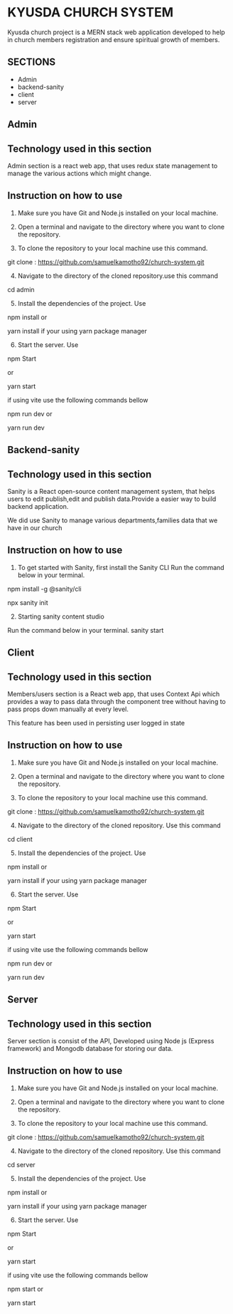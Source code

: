 
# KYUSDA CHURCH SYSTEM

Kyusda church project is a MERN stack web application developed to help in church members registration and ensure spiritual growth of members.


## SECTIONS

- Admin
- backend-sanity
- client
- server


## Admin

## Technology used in this section

  Admin section is a react web app, that uses redux state management to manage the various actions which might change.

## Instruction on how to use

1. Make sure you have Git and Node.js installed on your local machine.

2. Open a terminal and navigate to the directory where you want to clone the repository.

3. To clone the repository to your local machine use this command.


git clone :  https://github.com/samuelkamotho92/church-system.git

4. Navigate to the directory of the cloned repository.use this command

cd admin

5. Install the dependencies of the project. Use

npm install 
or

yarn install 
if your using yarn package manager

6. Start the server. Use

npm Start

or 

yarn start

if using vite use the following commands bellow

npm run dev 
or

yarn run dev 


## Backend-sanity

## Technology used in this section

Sanity is a React open-source content management system, that helps users to edit publish,edit and publish data.Provide a easier way to build backend application.

We did use Sanity to manage various departments,families data that we have in our church
## Instruction on how to use
1. To get started with Sanity, first install the Sanity CLI
Run the command below in your terminal.

npm install -g @sanity/cli

npx sanity init

2. Starting sanity content studio

Run the command below in your terminal.
sanity start

## Client


## Technology used in this section

  Members/users section is a React web app, that uses 
Context Api which provides a way to pass data through the component tree without having to pass props down manually at every level.

This feature has been used in persisting user logged in state

## Instruction on how to use

1. Make sure you have Git and Node.js installed on your local machine.

2. Open a terminal and navigate to the directory where you want to clone the repository.

3. To clone the repository to your local machine use this command.


git clone :  https://github.com/samuelkamotho92/church-system.git

4. Navigate to the directory of the cloned repository. Use this command

cd client

5. Install the dependencies of the project. Use

npm install 
or

yarn install 
if your using yarn package manager

6. Start the server. Use

npm Start

or 

yarn start

if using vite use the following commands bellow

npm run dev 
or

yarn run dev 


## Server


## Technology used in this section

Server section is consist of the API, Developed using Node js (Express framework) and Mongodb database for storing our data.

## Instruction on how to use

1. Make sure you have Git and Node.js installed on your local machine.

2. Open a terminal and navigate to the directory where you want to clone the repository.

3. To clone the repository to your local machine use this command.


git clone :  https://github.com/samuelkamotho92/church-system.git

4. Navigate to the directory of the cloned repository. Use this command

cd server

5. Install the dependencies of the project. Use

npm install 
or

yarn install 
if your using yarn package manager

6. Start the server. Use

npm Start

or 

yarn start

if using vite use the following commands bellow

npm start
or

yarn start

